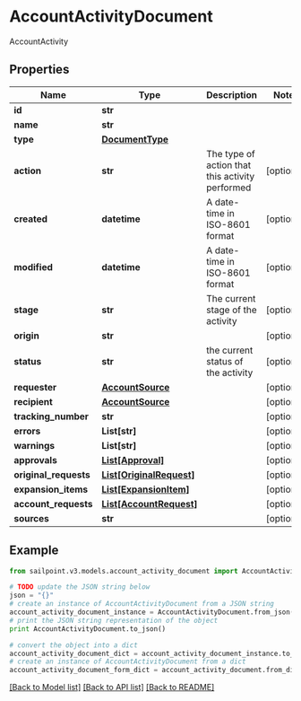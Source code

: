 # AccountActivityDocument

AccountActivity

## Properties
Name | Type | Description | Notes
------------ | ------------- | ------------- | -------------
**id** | **str** |  | 
**name** | **str** |  | 
**type** | [**DocumentType**](DocumentType.md) |  | 
**action** | **str** | The type of action that this activity performed | [optional] 
**created** | **datetime** | A date-time in ISO-8601 format | [optional] 
**modified** | **datetime** | A date-time in ISO-8601 format | [optional] 
**stage** | **str** | The current stage of the activity | [optional] 
**origin** | **str** |  | [optional] 
**status** | **str** | the current status of the activity | [optional] 
**requester** | [**AccountSource**](AccountSource.md) |  | [optional] 
**recipient** | [**AccountSource**](AccountSource.md) |  | [optional] 
**tracking_number** | **str** |  | [optional] 
**errors** | **List[str]** |  | [optional] 
**warnings** | **List[str]** |  | [optional] 
**approvals** | [**List[Approval]**](Approval.md) |  | [optional] 
**original_requests** | [**List[OriginalRequest]**](OriginalRequest.md) |  | [optional] 
**expansion_items** | [**List[ExpansionItem]**](ExpansionItem.md) |  | [optional] 
**account_requests** | [**List[AccountRequest]**](AccountRequest.md) |  | [optional] 
**sources** | **str** |  | [optional] 

## Example

```python
from sailpoint.v3.models.account_activity_document import AccountActivityDocument

# TODO update the JSON string below
json = "{}"
# create an instance of AccountActivityDocument from a JSON string
account_activity_document_instance = AccountActivityDocument.from_json(json)
# print the JSON string representation of the object
print AccountActivityDocument.to_json()

# convert the object into a dict
account_activity_document_dict = account_activity_document_instance.to_dict()
# create an instance of AccountActivityDocument from a dict
account_activity_document_form_dict = account_activity_document.from_dict(account_activity_document_dict)
```
[[Back to Model list]](../README.md#documentation-for-models) [[Back to API list]](../README.md#documentation-for-api-endpoints) [[Back to README]](../README.md)


